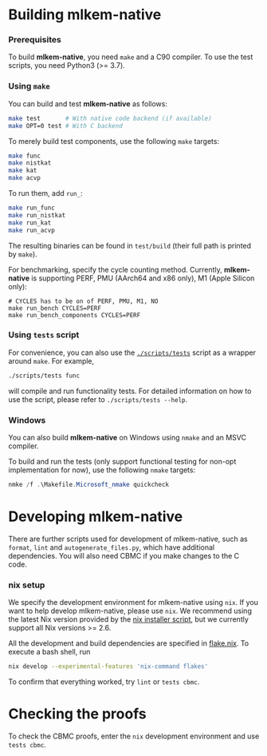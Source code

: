 [//]: # (SPDX-License-Identifier: CC-BY-4.0)

# Building mlkem-native

### Prerequisites

To build **mlkem-native**, you need `make` and a C90 compiler. To use the test scripts, you need Python3 (>= 3.7).

### Using `make`

You can build and test **mlkem-native** as follows:

```bash
make test       # With native code backend (if available)
make OPT=0 test # With C backend
```

To merely build test components, use the following `make` targets:

```bash
make func
make nistkat
make kat
make acvp
```

To run them, add `run_`:

```bash
make run_func
make run_nistkat
make run_kat
make run_acvp
```

The resulting binaries can be found in `test/build` (their full path is printed by `make`).

For benchmarking, specify the cycle counting method. Currently, **mlkem-native** is supporting PERF, PMU (AArch64 and
x86 only), M1 (Apple Silicon only):

```
# CYCLES has to be on of PERF, PMU, M1, NO
make run_bench CYCLES=PERF
make run_bench_components CYCLES=PERF
```

### Using `tests` script

For convenience, you can also use the [`./scripts/tests`](scripts/tests) script as a wrapper around `make`. For
example,

```bash
./scripts/tests func
```

will compile and run functionality tests. For detailed information on how to use the script, please refer to
`./scripts/tests --help`.

### Windows

You can also build **mlkem-native** on Windows using `nmake` and an MSVC compiler.

To build and run the tests (only support functional testing for non-opt implementation for now), use the following `nmake` targets:
```powershell
nmke /f .\Makefile.Microsoft_nmake quickcheck
```

# Developing mlkem-native

There are further scripts used for development of mlkem-native, such as `format`, `lint` and `autogenerate_files.py`, which have additional dependencies. You will also need CBMC if you make changes to the C code.

### nix setup

We specify the development environment for mlkem-native using `nix`. If you want to help develop mlkem-native, please
use `nix`. We recommend using the latest Nix version provided by the [nix installer
script](https://nixos.org/download/), but we currently support all Nix versions >= 2.6.

All the development and build dependencies are specified in [flake.nix](flake.nix). To execute a bash shell, run
```bash
nix develop --experimental-features 'nix-command flakes'
```

To confirm that everything worked, try `lint` or `tests cbmc`.

# Checking the proofs

To check the CBMC proofs, enter the `nix` development environment and use `tests cbmc`.
